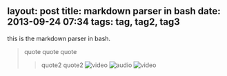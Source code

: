 layout: post
title: markdown parser in bash
date: 2013-09-24 07:34
tags: tag, tag2, tag3
---

this is the markdown parser in bash.
> quote
> quote
> quote
> > quote2
> > quote2
![video](Kwwl9jiJ1A4)
![audio](dumb-ways-to-die-youtube)
![video](howls-moving-castle-soundtrack-sky-stroll-with-download-link)
